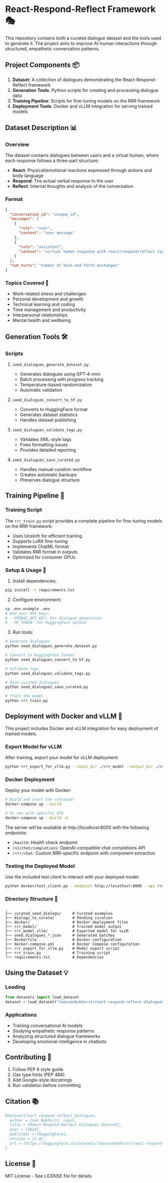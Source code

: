 # React-Respond-Reflect Framework 🎭

This repository contains both a curated dialogue dataset and the tools used to generate it. The project aims to improve AI-human interactions through structured, empathetic conversation patterns.

## Project Components 📦

1. **Dataset**: A collection of dialogues demonstrating the React-Respond-Reflect framework
2. **Generation Tools**: Python scripts for creating and processing dialogue data
3. **Training Pipeline**: Scripts for fine-tuning models on the RRR framework
4. **Deployment Tools**: Docker and vLLM integration for serving trained models

## Dataset Description 📊

### Overview

The dataset contains dialogues between users and a virtual human, where each response follows a three-part structure:

- **React**: Physical/emotional reactions expressed through actions and body language
- **Respond**: The actual verbal response to the user
- **Reflect**: Internal thoughts and analysis of the conversation

### Format

```json
{
  "conversation_id": "unique_id",
  "messages": [
    {
      "role": "user",
      "content": "user message"
    },
    {
      "role": "assistant",
      "content": "virtual human response with react/respond/reflect tags"
    }
  ],
  "num_turns": "number of back-and-forth exchanges"
}
```

### Topics Covered 📝

- Work-related stress and challenges
- Personal development and growth
- Technical learning and coding
- Time management and productivity
- Interpersonal relationships
- Mental health and wellbeing

## Generation Tools 🛠️

### Scripts

1. `seed_dialogues_generate_dataset.py`

   - Generates dialogues using GPT-4-mini
   - Batch processing with progress tracking
   - Temperature-based randomization
   - Automatic validation

2. `seed_dialogues_convert_to_hf.py`

   - Converts to HuggingFace format
   - Generates dataset statistics
   - Handles dataset publishing

3. `seed_dialogues_validate_tags.py`

   - Validates XML-style tags
   - Fixes formatting issues
   - Provides detailed reporting

4. `seed_dialogues_save_curated.py`
   - Handles manual curation workflow
   - Creates automatic backups
   - Preserves dialogue structure

## Training Pipeline 🚂

### Training Script

The `rrr_train.py` script provides a complete pipeline for fine-tuning models on the RRR framework:

- Uses Unsloth for efficient training
- Supports LoRA fine-tuning
- Implements ChatML format
- Validates RRR format in outputs
- Optimized for consumer GPUs

### Setup & Usage 🚀

1. Install dependencies:

```bash
pip install -r requirements.txt
```

2. Configure environment:

```bash
cp .env.example .env
# Add your API keys:
# - OPENAI_API_KEY: For dialogue generation
# - HF_TOKEN: For HuggingFace upload
```

3. Run tools:

```bash
# Generate dialogues
python seed_dialogues_generate_dataset.py

# Convert to HuggingFace format
python seed_dialogues_convert_to_hf.py

# Validate tags
python seed_dialogues_validate_tags.py

# Save curated dialogues
python seed_dialogues_save_curated.py

# Train the model
python rrr_train.py
```

## Deployment with Docker and vLLM 🐳

This project includes Docker and vLLM integration for easy deployment of trained models.

### Export Model for vLLM

After training, export your model for vLLM deployment:

```bash
python rrr_export_for_vllm.py --input_dir ./rrr_model --output_dir ./rrr_model_vllm
```

### Docker Deployment

Deploy your model with Docker:

```bash
# Build and start the container
docker-compose up --build

# Or run with specific GPU
docker-compose up --build -d
```

The server will be available at http://localhost:8000 with the following endpoints:

- `/health`: Health check endpoint
- `/v1/chat/completions`: OpenAI-compatible chat completions API
- `/rrr/chat`: Custom RRR-specific endpoint with component extraction

### Testing the Deployed Model

Use the included test client to interact with your deployed model:

```bash
python docker/test_client.py --endpoint http://localhost:8000 --api rrr
```

### Directory Structure 📁

```
.
├── curated_seed_dialogs/     # Curated examples
├── dialogs_to_curate/        # Pending curation
├── docker/                   # Docker deployment files
├── rrr_model/                # Trained model output
├── rrr_model_vllm/           # Exported model for vLLM
├── seed_dialogues_*.json     # Generated batches
├── Dockerfile                # Docker configuration
├── docker-compose.yml        # Docker Compose configuration
├── rrr_export_for_vllm.py    # Model export script
├── rrr_train.py              # Training script
└── requirements.txt          # Dependencies
```

## Using the Dataset 💡

### Loading

```python
from datasets import load_dataset
dataset = load_dataset("leonvanbokhorst/react-respond-reflect-dialogues-v2")
```

### Applications

- Training conversational AI models
- Studying empathetic response patterns
- Analyzing structured dialogue frameworks
- Developing emotional intelligence in chatbots

## Contributing 🤝

1. Follow PEP 8 style guide
2. Use type hints (PEP 484)
3. Add Google-style docstrings
4. Run validation before committing

## Citation 📚

```bibtex
@dataset{react_respond_reflect_dialogues,
  author = {van Bokhorst, Leon},
  title = {React-Respond-Reflect Dialogues Dataset},
  year = {2024},
  publisher = {HuggingFace},
  version = {2.0},
  url = {https://huggingface.co/datasets/leonvanbokhorst/react-respond-reflect-dialogues-v2}
}
```

## License 📜

MIT License - See LICENSE file for details
